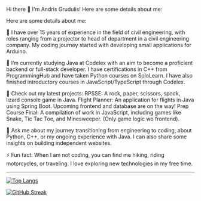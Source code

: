 Hi there 👋
I'm Andris Grudulis!
Here are some details about me:

Here are some details about me:

🔭 I have over 15 years of experience in the field of civil engineering, with roles ranging from a projector to head of department in a civil engineering company. My coding journey started with developing small applications for Arduino.

🌱 I’m currently studying Java at Codelex with an aim to become a proficient backend or full-stack developer. I have certifications in C++ from ProgrammingHub and have taken Python courses on SoloLearn. I have also finished introductory courses in JavaScript/TypeScript through Codelex.

💼 Check out my latest projects:
    RPSSE: A rock, paper, scissors, spock, lizard console game in Java.
    Flight Planner: An application for flights in Java using Spring Boot. Upcoming frontend and database are on the way!
    Prep Course Final: A compilation of work in JavaScript, including games like Snake, Tic Tac Toe, and Minesweeper. (Only game logic wo frontend).

💬 Ask me about my journey transitioning from engineering to coding, about Python, C++, or my ongoing experience with Java. I can also share some insights on building independent websites.

⚡ Fun fact: When I am not coding, you can find me hiking, riding motorcycles, or traveling. I love exploring new technologies in my free time.

-------------------------------------------------------------------------------------------------------------------------------------------------
[![Top Langs](https://github-readme-stats.vercel.app/api/top-langs/?username=SunPower120)](https://github.com/anuraghazra/github-readme-stats)

[![GitHub Streak](http://github-readme-streak-stats.herokuapp.com?user=SunPower120&theme=dark&background=000000)](https://git.io/streak-stats)
